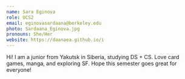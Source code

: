 ```yaml
---
name: Sara Eginova
role: UCS2
email: eginovasardaana@berkeley.edu
photo: Sardaana_Eginova.jpg
pronouns: She/Her
website: https://daanaea.github.io/i
---
```

Hi! I am a junior from Yakutsk in Siberia, studying DS + CS. Love card games, manga, and exploring SF. Hope this semester goes great for everyone!